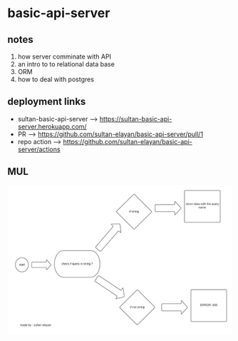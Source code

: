 # basic-api-server


## notes 

1. how server comminate with API 
2. an intro to to relational data base
3. ORM 
4. how to deal with postgres 


## deployment links

- sultan-basic-api-server --> https://sultan-basic-api-server.herokuapp.com/
- PR --> https://github.com/sultan-elayan/basic-api-server/pull/1
- repo action --> https://github.com/sultan-elayan/basic-api-server/actions 

## MUL

![](lab-03.jpeg)